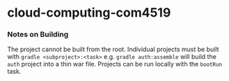 # cloud-computing-com4519
### Notes on Building
The project cannot be built from the root.
Individual projects must be built with `gradle <subproject>:<task>` e.g. `gradle auth:assemble` will build the `auth` project into a thin war file.
Projects can be run locally with the `bootRun` task.
